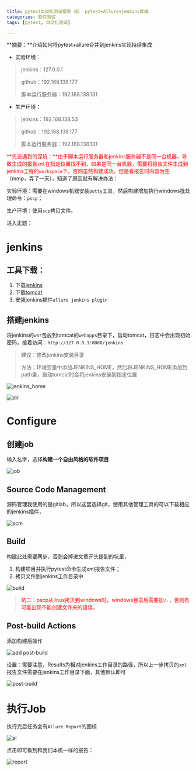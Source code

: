 ```yaml
---
title: pytest自动化测试框架（6）-pytest+Allure+jenkins集成
categories: 软件测试
tags: [pytest, 自动化测试]

---
```


**摘要：**介绍如何将pytest+allure合并到jenkins实现持续集成

<!-- more -->

- 实验环境：

> jenkins：127.0.0.1
>
> github：192.168.138.177
>
> 脚本运行服务器：192.168.138.131



- 生产环境：

> jenkins：192.168.138.53
>
> github：192.168.138.177
>
> 脚本运行服务器：192.168.138.131

<font color=#FF0000>**先说遇到的深坑：**由于脚本运行服务器和jenkins服务器不是同一台机器，导致生成的报告`xml`在指定位置找不到，如果是同一台机器，需要将报告文件生成到jenkins工程的`workspace`下，否则虽然构建成功，但是看报告时内容为空</font>（mmp，弄了一天），知道了原因就有解决办法：

实验环境：需要在windows机器安装`putty`工具，然后构建增加执行windows批处理命令：`pscp`；

生产环境：使用`scp`拷贝文件。

进入正题：

# jenkins

## 工具下载：

1. 下载[jenkins](https://jenkins.io/)
2. 下载[tomcat](http://tomcat.apache.org/)
3. 安装jenkins插件`allure jenkins plugin`

## 搭建jenkins

将jenkins的`war`包放到tomcat的`webapps`目录下，启动tomcat，日志中会出现初始密码，接着访问：`http://127.0.0.1:8080/jenkins`

> 建议：修改jenkins安装目录
>
> 方法：环境变量中添加JENKINS_HOME，然后将JENKINS_HOME添加到path里，启动tomcat时会将jenkins安装到指定位置

![jenkins_home](http://img.qizhenjun.com/TIM截图20181010112033.png)

![dir](http://img.qizhenjun.com/TIM截图20181010111951.png)

# Configure

## 创建job

输入名字，选择**构建一个自由风格的软件项目**

![job](http://img.qizhenjun.com/TIM截图20181010113324.png)

## Source Code Management

源码管理我使用的是gitlab，所以这里选择git，使用其他管理工具的可以下载相应的jenkins插件，

![scm](http://img.qizhenjun.com/TIM截图20181010113854.png)

## Build

构建此处需要两步，否则会掉进文章开头提到的坑里，

1. 构建项目并执行pytest命令生成xml报告文件；
2. 拷贝文件到jenkins工作目录中

![build](http://img.qizhenjun.com/TIM截图20181010114100.png)

[文件拷贝]: https://qizhenjun.com/bolg/Linux%E4%B8%8EWindows%E6%96%87%E4%BB%B6%E6%8B%B7%E8%B4%9D.html	"文件拷贝参考文章"

> <font color=#FF0000>坑二：pscp从linux拷贝到windows时，windows目录后需要加`/.`，否则有可能出现不能创建文件夹的错误。</font>

## Post-build Actions

添加构建后操作

![add post-build](http://img.qizhenjun.com/TIM截图20181010115220.png)

设置：需要注意，Results为相对jenkins工作目录的路径，所以上一步拷贝的`xml`报告文件需要在jenkins工作目录下面，其他默认即可

![post-build](http://img.qizhenjun.com/TIM截图20181010114810.png)

# 执行Job

执行完后任务会有`Allure Report`的图标

![al](http://img.qizhenjun.com/TIM截图20181010115905.png)

点击即可看到和我们本机一样的报告：

![report](http://img.qizhenjun.com/TIM截图20181010120208.png)

